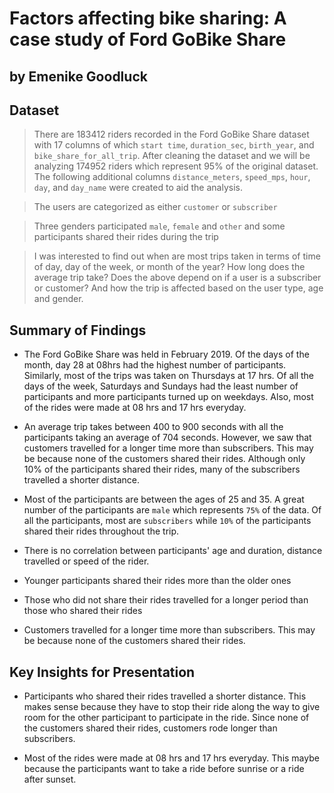 # Factors affecting bike sharing: A case study of Ford GoBike Share

## by Emenike Goodluck


## Dataset

> There are 183412 riders recorded in the Ford GoBike Share dataset with 17 columns of which `start time`, `duration_sec`, `birth_year`, and `bike_share_for_all_trip`. After cleaning the dataset and we will be analyzing 174952 riders which represent 95% of the original dataset. The following additional columns `distance_meters`, `speed_mps`, `hour`, `day`, and `day_name` were created to aid the analysis.

> The users are categorized as either `customer` or `subscriber`

> Three genders participated `male`, `female` and `other` and some participants shared their rides during the trip

> I was interested to find out when are most trips taken in terms of time of day, day of the week, or month of the year? How long does the average trip take? Does the above depend on if a user is a subscriber or customer? And how the trip is affected based on the user type, age and gender.


## Summary of Findings

- The Ford GoBike Share was held in February 2019. Of the days of the month, day 28 at 08hrs had the highest number of participants. Similarly, most of the trips was taken on Thursdays at 17 hrs. Of all the days of the week, Saturdays and Sundays had the least number of participants and more participants turned up on weekdays. Also, most of the rides were made at 08 hrs and 17 hrs everyday.

- An average trip takes between 400 to 900 seconds with all the participants taking an average of 704 seconds. However, we saw that customers travelled for a longer time more than subscribers. This may be because none of the customers shared their rides. Although only 10% of the participants shared their rides, many of the subscribers travelled a shorter distance.

- Most of the participants are between the ages of 25 and 35. A great number of the participants are `male` which represents `75%` of the data. Of all the participants, most are `subscribers` while `10%` of the participants shared their rides throughout the trip.

- There is no correlation between participants' age and duration, distance travelled or speed of the rider.

- Younger participants shared their rides more than the older ones

- Those who did not share their rides travelled for a longer period than those who shared their rides

- Customers travelled for a longer time more than subscribers. This may be because none of the customers shared their rides.



## Key Insights for Presentation

- Participants who shared their rides travelled a shorter distance. This makes sense because they have to stop their ride along the way to give room for the other participant to participate in the ride. Since none of the customers shared their rides, customers rode longer than subscribers.

- Most of the rides were made at 08 hrs and 17 hrs everyday. This maybe because the participants want to take a ride before sunrise or a ride after sunset.